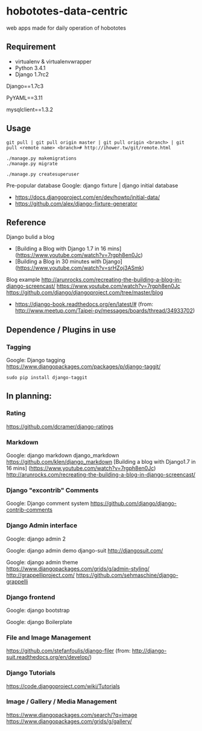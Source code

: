 hobototes-data-centric
======================

web apps made for daily operation of hobototes


## Requirement
* virtualenv & virtualenvwrapper
* Python 3.4.1
* Django 1.7rc2

Django==1.7c3
<!-- Markdown==2.4.1 -->
PyYAML==3.11
<!-- django-contrib-comments==1.5
django-markdown==0.6.1
django-taggit==0.12.1
 -->
 mysqlclient==1.3.2


## Usage

	git pull | git pull origin master | git pull origin <branch> | git pull <remote name> <branch># http://ihower.tw/git/remote.html

	./manage.py makemigrations
	./manage.py migrate

	./manage.py createsuperuser

Pre-popular database
Google: django fixture | django initial database
* https://docs.djangoproject.com/en/dev/howto/initial-data/
* https://github.com/alex/django-fixture-generator

## Reference
Django bulid a blog
* [Building a Blog with Django 1.7 in 16 mins] (https://www.youtube.com/watch?v=7rgph8en0Jc)
* [Building a Blog in 30 minutes with Django] (https://www.youtube.com/watch?v=srHZoj3ASmk)

Blog example
http://arunrocks.com/recreating-the-building-a-blog-in-django-screencast/
https://www.youtube.com/watch?v=7rgph8en0Jc
https://github.com/django/djangoproject.com/tree/master/blog

* https://django-book.readthedocs.org/en/latest/# (from: http://www.meetup.com/Taipei-py/messages/boards/thread/34933702)

## Dependence / Plugins in use

### Tagging
Google: Django tagging
https://www.djangopackages.com/packages/p/django-taggit/

	sudo pip install django-taggit


## In planning:
### Rating
https://github.com/dcramer/django-ratings

### Markdown
Google: django markdown
django_markdown
https://github.com/klen/django_markdown
[Building a blog with Django1.7 in 16 mins] (https://www.youtube.com/watch?v=7rgph8en0Jc)
http://arunrocks.com/recreating-the-building-a-blog-in-django-screencast/

### Django "excontrib" Comments
Google: Django comment system
https://github.com/django/django-contrib-comments

### Django Admin interface
Google: django admin 2


Google: django admin demo
django-suit
http://djangosuit.com/

Google: django admin theme
https://www.djangopackages.com/grids/g/admin-styling/
http://grappelliproject.com/
https://github.com/sehmaschine/django-grappelli

### Django frontend
Google: django bootstrap

Google: django Boilerplate 

### File and Image Management

https://github.com/stefanfoulis/django-filer (from: http://django-suit.readthedocs.org/en/develop/)

### Django Tutorials

https://code.djangoproject.com/wiki/Tutorials

### Image / Gallery / Media Management

https://www.djangopackages.com/search/?q=image
https://www.djangopackages.com/grids/g/gallery/